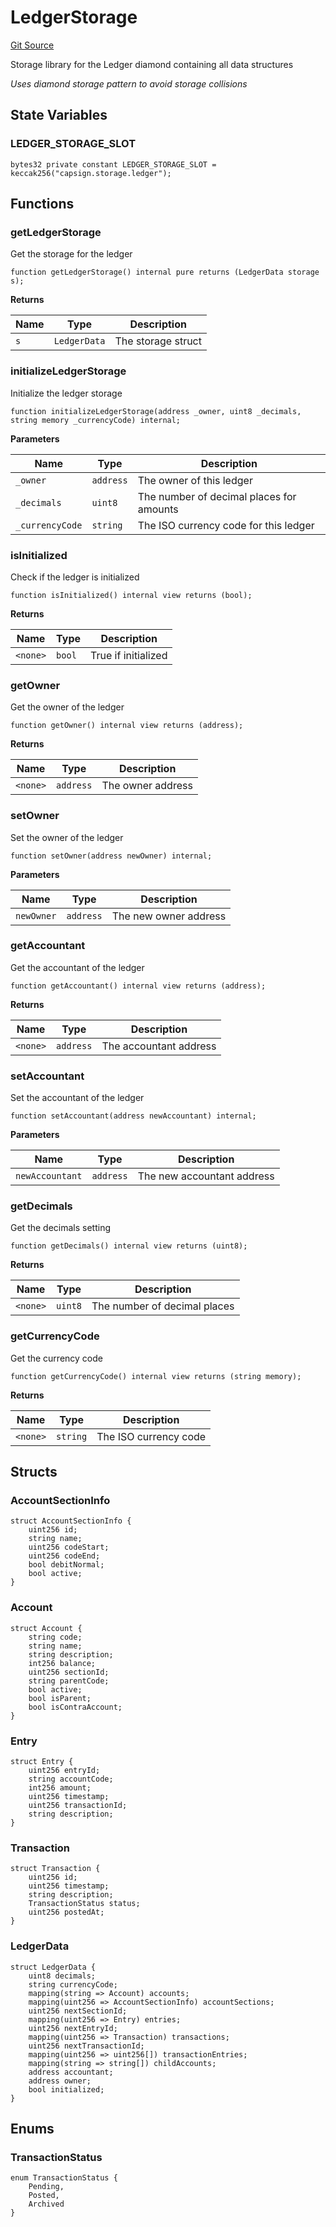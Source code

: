 # LedgerStorage
[Git Source](https://github.com/capsign/protocol/blob/dfa6820124c5610a6bfa06329447dbae7c24bc0a/src/Ledgers/ledger/storage/LedgerStorage.sol)

Storage library for the Ledger diamond containing all data structures

*Uses diamond storage pattern to avoid storage collisions*


## State Variables
### LEDGER_STORAGE_SLOT

```solidity
bytes32 private constant LEDGER_STORAGE_SLOT = keccak256("capsign.storage.ledger");
```


## Functions
### getLedgerStorage

Get the storage for the ledger


```solidity
function getLedgerStorage() internal pure returns (LedgerData storage s);
```
**Returns**

|Name|Type|Description|
|----|----|-----------|
|`s`|`LedgerData`|The storage struct|


### initializeLedgerStorage

Initialize the ledger storage


```solidity
function initializeLedgerStorage(address _owner, uint8 _decimals, string memory _currencyCode) internal;
```
**Parameters**

|Name|Type|Description|
|----|----|-----------|
|`_owner`|`address`|The owner of this ledger|
|`_decimals`|`uint8`|The number of decimal places for amounts|
|`_currencyCode`|`string`|The ISO currency code for this ledger|


### isInitialized

Check if the ledger is initialized


```solidity
function isInitialized() internal view returns (bool);
```
**Returns**

|Name|Type|Description|
|----|----|-----------|
|`<none>`|`bool`|True if initialized|


### getOwner

Get the owner of the ledger


```solidity
function getOwner() internal view returns (address);
```
**Returns**

|Name|Type|Description|
|----|----|-----------|
|`<none>`|`address`|The owner address|


### setOwner

Set the owner of the ledger


```solidity
function setOwner(address newOwner) internal;
```
**Parameters**

|Name|Type|Description|
|----|----|-----------|
|`newOwner`|`address`|The new owner address|


### getAccountant

Get the accountant of the ledger


```solidity
function getAccountant() internal view returns (address);
```
**Returns**

|Name|Type|Description|
|----|----|-----------|
|`<none>`|`address`|The accountant address|


### setAccountant

Set the accountant of the ledger


```solidity
function setAccountant(address newAccountant) internal;
```
**Parameters**

|Name|Type|Description|
|----|----|-----------|
|`newAccountant`|`address`|The new accountant address|


### getDecimals

Get the decimals setting


```solidity
function getDecimals() internal view returns (uint8);
```
**Returns**

|Name|Type|Description|
|----|----|-----------|
|`<none>`|`uint8`|The number of decimal places|


### getCurrencyCode

Get the currency code


```solidity
function getCurrencyCode() internal view returns (string memory);
```
**Returns**

|Name|Type|Description|
|----|----|-----------|
|`<none>`|`string`|The ISO currency code|


## Structs
### AccountSectionInfo

```solidity
struct AccountSectionInfo {
    uint256 id;
    string name;
    uint256 codeStart;
    uint256 codeEnd;
    bool debitNormal;
    bool active;
}
```

### Account

```solidity
struct Account {
    string code;
    string name;
    string description;
    int256 balance;
    uint256 sectionId;
    string parentCode;
    bool active;
    bool isParent;
    bool isContraAccount;
}
```

### Entry

```solidity
struct Entry {
    uint256 entryId;
    string accountCode;
    int256 amount;
    uint256 timestamp;
    uint256 transactionId;
    string description;
}
```

### Transaction

```solidity
struct Transaction {
    uint256 id;
    uint256 timestamp;
    string description;
    TransactionStatus status;
    uint256 postedAt;
}
```

### LedgerData

```solidity
struct LedgerData {
    uint8 decimals;
    string currencyCode;
    mapping(string => Account) accounts;
    mapping(uint256 => AccountSectionInfo) accountSections;
    uint256 nextSectionId;
    mapping(uint256 => Entry) entries;
    uint256 nextEntryId;
    mapping(uint256 => Transaction) transactions;
    uint256 nextTransactionId;
    mapping(uint256 => uint256[]) transactionEntries;
    mapping(string => string[]) childAccounts;
    address accountant;
    address owner;
    bool initialized;
}
```

## Enums
### TransactionStatus

```solidity
enum TransactionStatus {
    Pending,
    Posted,
    Archived
}
```

